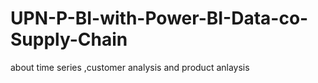# UPN-P-BI-with-Power-BI-Data-co-Supply-Chain
about time series ,customer analysis and product anlaysis  

